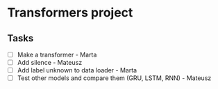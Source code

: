 # Transformers project

## Tasks
- [ ] Make a transformer - Marta
- [ ] Add silence - Mateusz
- [ ] Add label unknown to data loader - Marta
- [ ] Test other models and compare them (GRU, LSTM, RNN) - Mateusz
